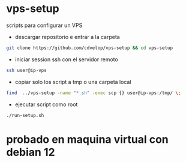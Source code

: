 # vps-setup


scripts para configurar un VPS

- descargar repositorio e entrar a la carpeta
```bash
git clone https://github.com/cdvelop/vps-setup && cd vps-setup
```

- iniciar session ssh con el servidor remoto
```bash
ssh user@ip-vps
```
- copiar solo los script a tmp o una carpeta local
```bash
find  ../vps-setup -name "*.sh" -exec scp {} user@ip-vps:/tmp/ \;
```
- ejecutar script como root
```bash
./run-setup.sh
```

# probado en maquina virtual con debian 12